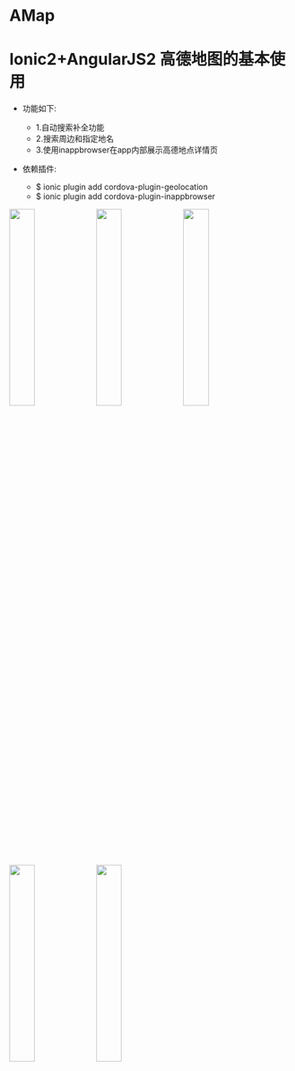 # AMap
Ionic2+AngularJS2 高德地图的基本使用
===
* 功能如下:
    * 1.自动搜索补全功能
    * 2.搜索周边和指定地名
    * 3.使用inappbrowser在app内部展示高德地点详情页

* 依赖插件:
    * $ ionic plugin add cordova-plugin-geolocation
    * $ ionic plugin add cordova-plugin-inappbrowser

<img src="https://github.com/schubertq/AMap/raw/master/AMapDemo/screenshots/1.png" width = "30%" />
<img src="https://github.com/schubertq/AMap/raw/master/AMapDemo/screenshots/2.PNG" width = "30%" />
<img src="https://github.com/schubertq/AMap/raw/master/AMapDemo/screenshots/3.PNG" width = "30%" />
<img src="https://github.com/schubertq/AMap/raw/master/AMapDemo/screenshots/4.PNG" width = "30%" />
<img src="https://github.com/schubertq/AMap/raw/master/AMapDemo/screenshots/5.PNG" width = "30%" />